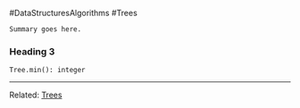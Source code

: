 #DataStructuresAlgorithms #Trees 

```ad-summary
Summary goes here.
```

### Heading 3
`Tree.min(): integer`

---
Related: [Trees](Trees.md)